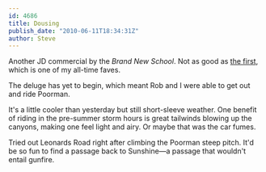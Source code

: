 ```yaml
---
id: 4686
title: Dousing
publish_date: "2010-06-11T18:34:31Z"
author: Steve
---
```

  
Another JD commercial by the _Brand New School_. Not as good as [the first](http://www.youtube.com/watch#!v=YEm77vwz6-8), which is one of my all-time faves.

The deluge has yet to begin, which meant Rob and I were able to get out and ride Poorman.

It's a little cooler than yesterday but still short-sleeve weather. One benefit of riding in the pre-summer storm hours is great tailwinds blowing up the canyons, making one feel light and airy. Or maybe that was the car fumes.

Tried out Leonards Road right after climbing the Poorman steep pitch. It'd be so fun to find a passage back to Sunshine—a passage that wouldn't entail gunfire.
